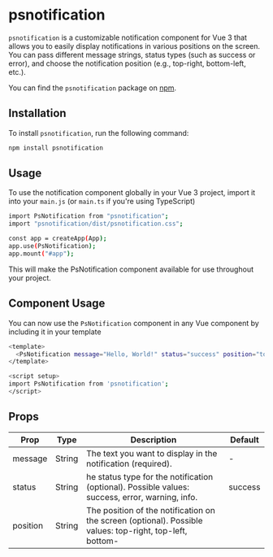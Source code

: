 # psnotification

`psnotification` is a customizable notification component for Vue 3 that allows you to easily display notifications in various positions on the screen. You can pass different message strings, status types (such as success or error), and choose the notification position (e.g., top-right, bottom-left, etc.).

You can find the `psnotification` package on [npm](https://www.npmjs.com/package/psnotification).


## Installation

To install `psnotification`, run the following command:

```bash
npm install psnotification
```
## Usage
To use the notification component globally in your Vue 3 project, import it into your `main.js` (or `main.ts` if you're using TypeScript)

```bash
import PsNotification from "psnotification";
import "psnotification/dist/psnotification.css";

const app = createApp(App);
app.use(PsNotification);
app.mount("#app");

```

This will make the PsNotification component available for use throughout your project.

## Component Usage
You can now use the `PsNotification` component in any Vue component by including it in your template

```bash
<template>
  <PsNotification message="Hello, World!" status="success" position="top-right" />
</template>

<script setup>
import PsNotification from 'psnotification';
</script>
```

## Props

| Prop | Type | Description | Default |
| -------- | -------- | -------- | -------- |
| message | String | The text you want to display in the notification (required). | - |
| status | String | he status type for the notification (optional). Possible values: success, error, warning, info. | success |
| position | String |The position of the notification on the screen (optional). Possible values: top-right, top-left, bottom-